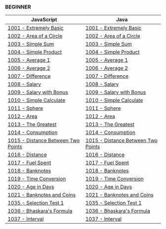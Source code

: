 
### BEGINNER 

| JavaScript | Java |
|      -     |   -  |
| [1001 - Extremely Basic](https://github.com/douglasmatosdev/uri-online-judge/blob/master/beginner/javascript/1001)    | [1001 - Extremely Basic](https://github.com/douglasmatosdev/uri-online-judge/blob/master/beginner/java/src/main/URI_1001.java) |
| [1002 - Area of a Circle](https://github.com/douglasmatosdev/uri-online-judge/blob/master/beginner/javascript/1002)   | [1002 - Area of a Circle](https://github.com/douglasmatosdev/uri-online-judge/blob/master/beginner/java/src/main/URI_1002.java) |
| [1003 - Simple Sum](https://github.com/douglasmatosdev/uri-online-judge/blob/master/beginner/javascript/1003) | [1003 - Simple Sum](https://github.com/douglasmatosdev/uri-online-judge/blob/master/beginner/java/src/main/URI_1003.java)   |
| [1004 - Simple Product](https://github.com/douglasmatosdev/uri-online-judge/blob/master/beginner/javascript/1004) | [1004 - Simple Product](https://github.com/douglasmatosdev/uri-online-judge/blob/master/beginner/java/src/main/URI_1004.java)   |
| [1005 - Average 1](https://github.com/douglasmatosdev/uri-online-judge/blob/master/beginner/javascript/1005)  | [1005 - Average 1](https://github.com/douglasmatosdev/uri-online-judge/blob/master/beginner/java/src/main/URI_1005.java)    |
| [1006 - Average 2](https://github.com/douglasmatosdev/uri-online-judge/blob/master/beginner/javascript/1006)  | [1006 - Average 2](https://github.com/douglasmatosdev/uri-online-judge/blob/master/beginner/java/src/main/URI_1006.java)    |
| [1007 - Difference](https://github.com/douglasmatosdev/uri-online-judge/blob/master/beginner/javascript/1007) | [1007 - Difference](https://github.com/douglasmatosdev/uri-online-judge/blob/master/beginner/java/src/main/URI_1007.java)   |
| [1008 - Salary](https://github.com/douglasmatosdev/uri-online-judge/blob/master/beginner/javascript/1008) | [1008 - Salary](https://github.com/douglasmatosdev/uri-online-judge/blob/master/beginner/java/src/main/URI_1008.java)   |
| [1009 - Salary with Bonus](https://github.com/douglasmatosdev/uri-online-judge/blob/master/beginner/javascript/1009)  | [1009 - Salary with Bonus](https://github.com/douglasmatosdev/uri-online-judge/blob/master/beginner/java/src/main/URI_1009.java)    |
| [1010 - Simple Calculate](https://github.com/douglasmatosdev/uri-online-judge/blob/master/beginner/javascript/1010)   | [1010 - Simple Calculate](https://github.com/douglasmatosdev/uri-online-judge/blob/master/beginner/java/src/main/URI_1010.java) |
| [1011 - Sphere](https://github.com/douglasmatosdev/uri-online-judge/blob/master/beginner/javascript/1011) | [1011 - Sphere](https://github.com/douglasmatosdev/uri-online-judge/blob/master/beginner/java/src/main/URI_1011.java)   |
| [1012 - Area](https://github.com/douglasmatosdev/uri-online-judge/blob/master/beginner/javascript/1012)   | [1012 - Area](https://github.com/douglasmatosdev/uri-online-judge/blob/master/beginner/java/src/main/URI_1012.java) |
| [1013 - The Greatest](https://github.com/douglasmatosdev/uri-online-judge/blob/master/beginner/javascript/1013)   | [1013 - The Greatest](https://github.com/douglasmatosdev/uri-online-judge/blob/master/beginner/java/src/main/URI_1013.java) |
| [1014 - Consumption](https://github.com/douglasmatosdev/uri-online-judge/blob/master/beginner/javascript/1014)    | [1014 - Consumption](https://github.com/douglasmatosdev/uri-online-judge/blob/master/beginner/java/src/main/URI_1014.java)  |
| [1015 - Distance Between Two Points](https://github.com/douglasmatosdev/uri-online-judge/blob/master/beginner/javascript/1015)    | [1015 - Distance Between Two Points](https://github.com/douglasmatosdev/uri-online-judge/blob/master/beginner/java/src/main/URI_1015.java)  |
| [1016 - Distance](https://github.com/douglasmatosdev/uri-online-judge/blob/master/beginner/javascript/1016)   | [1016 - Distance](https://github.com/douglasmatosdev/uri-online-judge/blob/master/beginner/java/src/main/URI_1016.java) |
| [1017 - Fuel Spent](https://github.com/douglasmatosdev/uri-online-judge/blob/master/beginner/javascript/1017) | [1017 - Fuel Spent](https://github.com/douglasmatosdev/uri-online-judge/blob/master/beginner/java/src/main/URI_1017.java)   |
| [1018 - Banknotes](https://github.com/douglasmatosdev/uri-online-judge/blob/master/beginner/javascript/1018)  | [1018 - Banknotes](https://github.com/douglasmatosdev/uri-online-judge/blob/master/beginner/java/src/main/URI_1018.java)    |
| [1019 - Time Conversion](https://github.com/douglasmatosdev/uri-online-judge/blob/master/beginner/javascript/1019)    | [1019 - Time Conversion](https://github.com/douglasmatosdev/uri-online-judge/blob/master/beginner/java/src/main/URI_1019.java)  |
| [1020 - Age in Days](https://github.com/douglasmatosdev/uri-online-judge/blob/master/beginner/javascript/1020)    | [1020 - Age in Days](https://github.com/douglasmatosdev/uri-online-judge/blob/master/beginner/java/src/main/URI_1020.java)  |
| [1021 - Banknotes and Coins](https://github.com/douglasmatosdev/uri-online-judge/blob/master/beginner/javascript/1021)    | [1021 - Banknotes and Coins](https://github.com/douglasmatosdev/uri-online-judge/blob/master/beginner/java/src/main/URI_1021.java)  |
| [1035 - Selection Test 1](https://github.com/douglasmatosdev/uri-online-judge/blob/master/beginner/javascript/1035)   | [1035 - Selection Test 1](https://github.com/douglasmatosdev/uri-online-judge/blob/master/beginner/java/src/main/URI_1035.java) |
| [1036 - Bhaskara's Formula](https://github.com/douglasmatosdev/uri-online-judge/blob/master/beginner/javascript/1036) | [1036 - Bhaskara's Formula](https://github.com/douglasmatosdev/uri-online-judge/blob/master/beginner/java/src/main/URI_1036.java)   |
| [1037 - Interval](https://github.com/douglasmatosdev/uri-online-judge/blob/master/beginner/javascript/1037)   | [1037 - Interval](https://github.com/douglasmatosdev/uri-online-judge/blob/master/beginner/java/src/main/URI_1037.java) |






